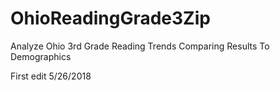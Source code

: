 # OhioReadingGrade3Zip
Analyze Ohio 3rd Grade Reading Trends Comparing Results To Demographics




First edit 5/26/2018   

